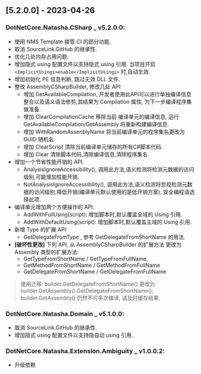 <!--
This project adheres to [Semantic Versioning](https://semver.org).
Note: In this file, do not use the hard wrap in the middle of a sentence for compatibility with GitHub comment style markdown rendering.


发布日志节点案例格式如下(支持多版本发布):
Example:

## [5.1.0.0] - 2023-04-02

### DotNetCore.Natasha.CSharp _ v5.1.0.0:
- Github 补充发布 Release.

### DotNetCore.Natasha.Domain _ v5.0.0.0:
- Github 补充发布 Release.

-->


## [5.2.0.0] - 2023-04-26 
### DotNetCore.Natasha.CSharp _ v5.2.0.0:
- 使用 NMS Template 接管 CI 的部分功能.
- 取消 SourceLink.GitHub 的继承性.
- 优化几处内存占用问题.
- 增加隐式 using 配置文件以支持隐式 using 引用. 当项目开启 `<ImplicitUsings>enable</ImplicitUsings>` 时,自动生效.
- 增加初始化 PE 信息判断, 跳过无效 DLL 文件.
- 整改 AssemblyCSharpBuilder, 修改几处 API:
  - 增加 GetAvailableCompilation, 开发者使用此API可以进行单独编译信息整合以及语义语法修剪,其结果为 Compilation 属性, 为下一步编译程序集做准备.
  - 增加 ClearCompilationCache 移除当前 编译单元的编译信息, 运行 GetAvailableCompilation/GetAssembly 将重新构建编译信息.
  - 增加 WithRandomAssenblyName 将当前编译单元的程序集名更改为 GUID 随机名.
  - 增加 ClearScript 清除当前编译单元储存的所有C#脚本代码.
  - 增加 Clear 清除脚本代码,清除编译信息,清除程序集名.
- 增加一个节省性能开销的 API.
  - AnalysisIgnoreAccessibility(), 调用此方法,语义检测将检测元数据的访问级别,可能增加性能开销.
  - NotAnalysisIgnoreAccessibility(), 调用此方法,语义检测将忽视检测元数据的访问级别,降低开销(编译单元默认使用的是低开销方案), 安全编程请选择此项.
- 编译单元增加两个方便操作的 API.
  - AddWithFullUsing(script): 增加脚本时,默认覆盖全域的 Using 引用.
  - AddWithDefaultUsing(script): 增加脚本时,默认覆盖主域的 Using 引用.
- 新增 Type 的扩展 API:
  - GetDelegateFromType , 参考 GetDelegateFromShortName 的用法.
- **[破坏性更改]** 下列 API, 从 AssemblyCSharpBuilder 的扩展方法 更改为 Assembly 类型的扩展方法:
  - GetTypeFromShortName / GetTypeFromFullName, 
  - GetMethodFromShortName / GetMethodFromFullName
  - GetDelegateFromShortName / GetDelegateFromFullName
> 使用迁移: builder.GetDelegateFromShortName() 更改为 builder.GetAssembly().GetDelegateFromShortName();
> builder.GetAssembly() 仍然不可多次编译, 请及时缓存结果.

### DotNetCore.Natasha.Domain _ v5.1.0.0:
- 取消 SourceLink.GitHub 的继承性.
- 增加隐式 using 配置文件以支持隐自动 using 引用.

### DotNetCore.Natasha.Extension.Ambiguity _ v1.0.0.2:
- 升级依赖

